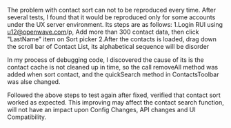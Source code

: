 The problem with contact sort can not to be reproduced every time. After several tests, I found that it would be reproduced only for some accounts under the UX server environment. Its steps are as follows:
1.Login RUI using u12@openwave.com/p, Add more than 300 contact data, then click "LastName" item on Sort picker
2.After the contacts is loaded, drag down the scroll bar of Contact List, its alphabetical sequence will be disorder

In my process of debugging code, I discovered the cause of its is the contact cache is not cleaned up in time, so the call removeAll method was added when sort contact, and the quickSearch method in ContactsToolbar was alse changed.

Followed the above steps to test again after fixed, verified that contact sort worked as expected. This improving may affect the contact search function, will not have an impact upon Config Changes, API changes and UI Compatibility.

